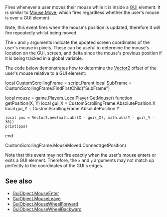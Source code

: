 Fires whenever a user moves their mouse while it is inside a [GUI](https://developer.roblox.com/en-us/api-reference/class/GuiObject) element. It is similar to [Mouse.Move](https://developer.roblox.com/en-us/api-reference/event/Mouse/Move), which fires regardless whether the user's mouse is over a GUI element.

Note, this event fires when the mouse's position is updated, therefore it will fire repeatedly whilst being moved.

The `x` and `y` arguments indicate the updated screen coordinates of the user's mouse in pixels. These can be useful to determine the mouse's location on the GUI, screen, and delta since the mouse's previous position if it is being tracked in a global variable.

The code below demonstrates how to determine the [Vector2](https://developer.roblox.com/en-us/api-reference/datatype/Vector2) offset of the user's mouse relative to a GUI element:

local CustomScrollingFrame = script.Parent
local SubFrame = CustomScrollingFrame:FindFirstChild("SubFrame")

local mouse = game.Players.LocalPlayer:GetMouse()
function getPosition(X, Y)
	local gui\_X = CustomScrollingFrame.AbsolutePosition.X
	local gui\_Y = CustomScrollingFrame.AbsolutePosition.Y
	
	
	local pos = Vector2.new(math.abs(X - gui\_X), math.abs(Y - gui\_Y - 36))
	print(pos)
end

CustomScrollingFrame.MouseMoved:Connect(getPosition)

Note that this event may not fire exactly when the user's mouse enters or exits a GUI element. Therefore, the `x` and `y` arguments may not match up perfectly to the coordinates of the GUI's edges.

See also
--------

*   [GuiObject.MouseEnter](https://developer.roblox.com/en-us/api-reference/event/GuiObject/MouseEnter)
*   [GuiObject.MouseLeave](https://developer.roblox.com/en-us/api-reference/event/GuiObject/MouseLeave)
*   [GuiObject.MouseWheelForward](https://developer.roblox.com/en-us/api-reference/event/GuiObject/MouseWheelForward)
*   [GuiObject.MouseWheelBackward](https://developer.roblox.com/en-us/api-reference/event/GuiObject/MouseWheelBackward)